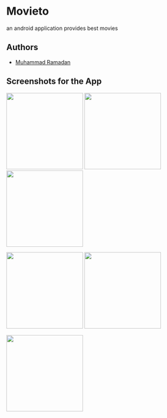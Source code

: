 # Movieto
an android application provides best movies

## Authors

* [Muhammad Ramadan](https://www.linkedin.com/in/m7mdramadandx/)

## Screenshots for the App

<img src="screenshot/Screenshot_20250421_042251.jpeg" width=200> <img src="screenshot/Screenshot_20250421_042523.jpeg" width=200> <img src="screenshot/Screenshot_20250421_042541.jpeg" width=200>

<img src="screenshot/Screenshot_20250421_042607.jpeg" width=200> <img src="screenshot/Screenshot_20250421_042618.jpeg" width=200> 

<img src="screenshot/Screenshot_20250421_042635.jpeg" width=200> 
